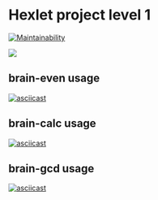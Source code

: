 # Hexlet project level 1

[![Maintainability](https://api.codeclimate.com/v1/badges/66fd96c933a2f6970831/maintainability)](https://codeclimate.com/github/bontequero/backend-project-lvl1/maintainability)

![](https://github.com/bontequero/backend-project-lvl1/workflows/run%20checks/badge.svg)

## brain-even usage

[![asciicast](https://asciinema.org/a/XmFa3GhAsYpy7TTLRqhPUDVbf.svg)](https://asciinema.org/a/XmFa3GhAsYpy7TTLRqhPUDVbf)

## brain-calc usage

[![asciicast](https://asciinema.org/a/z5FZc5Du91uM5TKjPbhsFyBQC.svg)](https://asciinema.org/a/z5FZc5Du91uM5TKjPbhsFyBQC)

## brain-gcd usage

[![asciicast](https://asciinema.org/a/VatdjRQ0uZTLDDBnqcFeaEuMU.svg)](https://asciinema.org/a/VatdjRQ0uZTLDDBnqcFeaEuMU)
